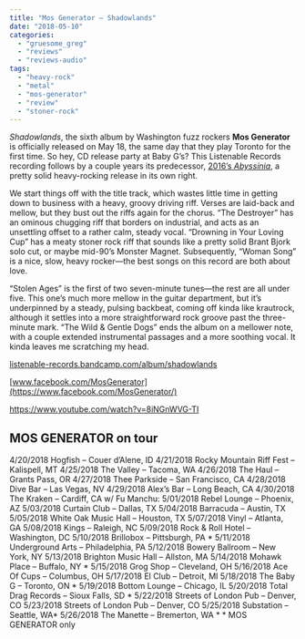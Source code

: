 ```yaml
---
title: "Mos Generator – Shadowlands"
date: "2018-05-10"
categories: 
  - "gruesome_greg"
  - "reviews"
  - "reviews-audio"
tags: 
  - "heavy-rock"
  - "metal"
  - "mos-generator"
  - "review"
  - "stoner-rock"
---
```


_Shadowlands_, the sixth album by Washington fuzz rockers **Mos Generator** is officially released on May 18, the same day that they play Toronto for the first time. So hey, CD release party at Baby G’s? This Listenable Records recording follows by a couple years its predecessor, [2016’s _Abyssinia_](https://hellbound.ca/2016/07/mos-generator-abyssinia/), a pretty solid heavy-rocking release in its own right.

We start things off with the title track, which wastes little time in getting down to business with a heavy, groovy driving riff. Verses are laid-back and mellow, but they bust out the riffs again for the chorus. “The Destroyer” has an ominous chugging riff that borders on industrial, and acts as an unsettling offset to a rather calm, steady vocal. “Drowning in Your Loving Cup” has a meaty stoner rock riff that sounds like a pretty solid Brant Bjork solo cut, or maybe mid-90’s Monster Magnet. Subsequently, “Woman Song” is a nice, slow, heavy rocker—the best songs on this record are both about love.

“Stolen Ages” is the first of two seven-minute tunes—the rest are all under five. This one’s much more mellow in the guitar department, but it’s underpinned by a steady, pulsing backbeat, coming off kinda like krautrock, although it settles into a more straightforward rock groove past the three-minute mark. “The Wild & Gentle Dogs” ends the album on a mellower note, with a couple extended instrumental passages and a more soothing vocal. It kinda leaves me scratching my head.

[listenable-records.bandcamp.com/album/shadowlands](https://listenable-records.bandcamp.com/album/shadowlands)

[www.facebook.com/MosGenerator](https://www.facebook.com/MosGenerator/)

https://www.youtube.com/watch?v=8iNGnWVG-TI

## MOS GENERATOR on tour

4/20/2018 Hogfish – Couer d’Alene, ID 4/21/2018 Rocky Mountain Riff Fest – Kalispell, MT 4/25/2018 The Valley – Tacoma, WA 4/26/2018 The Haul – Grants Pass, OR 4/27/2018 Thee Parkside – San Francisco, CA 4/28/2018 Dive Bar – Las Vegas, NV 4/29/2018 Alex’s Bar – Long Beach, CA 4/30/2018 The Kraken – Cardiff, CA w/ Fu Manchu: 5/01/2018 Rebel Lounge – Phoenix, AZ 5/03/2018 Curtain Club – Dallas, TX 5/04/2018 Barracuda – Austin, TX 5/05/2018 White Oak Music Hall – Houston, TX 5/07/2018 Vinyl – Atlanta, GA 5/08/2018 Kings – Raleigh, NC 5/09/2018 Rock & Roll Hotel – Washington, DC 5/10/2018 Brillobox – Pittsburgh, PA \* 5/11/2018 Underground Arts – Philadelphia, PA 5/12/2018 Bowery Ballroom – New York, NY 5/13/2018 Brighton Music Hall – Allston, MA 5/14/2018 Mohawk Place – Buffalo, NY \* 5/15/2018 Grog Shop – Cleveland, OH 5/16/2018 Ace Of Cups – Columbus, OH 5/17/2018 El Club – Detroit, MI 5/18/2018 The Baby G – Toronto, ON \* 5/19/2018 Bottom Lounge – Chicago, IL 5/20/2018 Total Drag Records – Sioux Falls, SD \* 5/22/2018 Streets of London Pub – Denver, CO 5/23/2018 Streets of London Pub – Denver, CO 5/25/2018 Substation – Seattle, WA\* 5/26/2018 The Manette – Bremerton, WA \* \* MOS GENERATOR only
